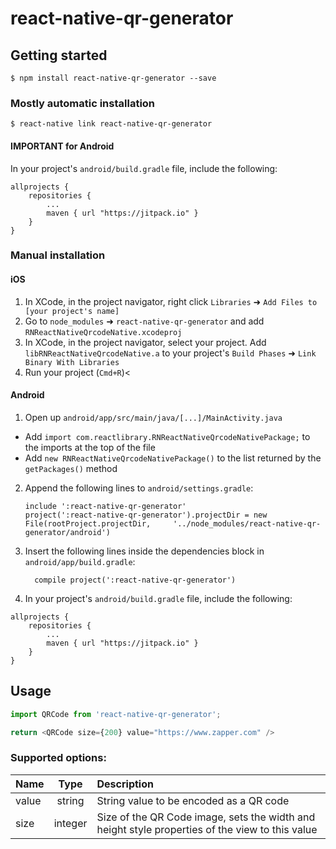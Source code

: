 
# react-native-qr-generator

## Getting started

`$ npm install react-native-qr-generator --save`

### Mostly automatic installation

`$ react-native link react-native-qr-generator`

#### IMPORTANT for Android
In your project's `android/build.gradle` file, include the following:

```
allprojects {
	repositories {
		...
		maven { url "https://jitpack.io" }
	}
}
```

### Manual installation


#### iOS

1. In XCode, in the project navigator, right click `Libraries` ➜ `Add Files to [your project's name]`
2. Go to `node_modules` ➜ `react-native-qr-generator` and add `RNReactNativeQrcodeNative.xcodeproj`
3. In XCode, in the project navigator, select your project. Add `libRNReactNativeQrcodeNative.a` to your project's `Build Phases` ➜ `Link Binary With Libraries`
4. Run your project (`Cmd+R`)<

#### Android

1. Open up `android/app/src/main/java/[...]/MainActivity.java`
  - Add `import com.reactlibrary.RNReactNativeQrcodeNativePackage;` to the imports at the top of the file
  - Add `new RNReactNativeQrcodeNativePackage()` to the list returned by the `getPackages()` method
2. Append the following lines to `android/settings.gradle`:
  	```
  	include ':react-native-qr-generator'
  	project(':react-native-qr-generator').projectDir = new File(rootProject.projectDir, 	'../node_modules/react-native-qr-generator/android')
  	```
3. Insert the following lines inside the dependencies block in `android/app/build.gradle`:
  	```
      compile project(':react-native-qr-generator')
  	```
4. In your project's `android/build.gradle` file, include the following:
```
allprojects {
	repositories {
		...
		maven { url "https://jitpack.io" }
	}
}
```

## Usage
```javascript
import QRCode from 'react-native-qr-generator';

return <QRCode size={200} value="https://www.zapper.com" />
```

### Supported options:

| Name  | Type     | Description |
| :---- | :------: | :--- |
| value | string   | String value to be encoded as a QR code |
| size | integer   | Size of the QR Code image, sets the width and height style properties of the view to this value |
